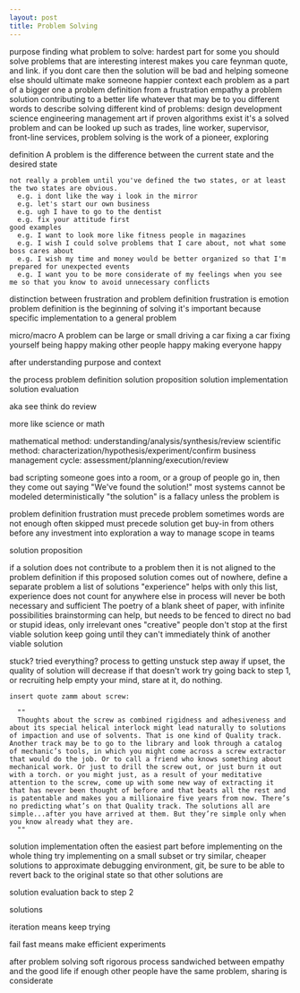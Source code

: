 ```yaml
---
layout: post
title: Problem Solving
---
```




purpose
  finding what problem to solve: hardest part for some
  you should solve problems that are interesting
  interest makes you care
    feynman quote, and link.
  if you dont care then the solution will be bad
  and helping someone else
  should ultimate make someone happier
context
  each problem as a part of a bigger one
  a problem definition from a frustration
    empathy
  a problem solution contributing to a better life
    whatever that may be to you
  different words to describe solving different kind of problems:
    design
	development
	science
	engineering
	management
	art
  if proven algorithms exist
    it's a solved problem and can be looked up
	such as trades, line worker, supervisor, front-line services, 
    problem solving is the work of a pioneer, exploring

definition
  A problem is the difference between the current state and the desired state
  
    not really a problem until you've defined the two states, or at least the two states are obvious.
	  e.g. i dont like the way i look in the mirror
	  e.g. let's start our own business
	  e.g. ugh I have to go to the dentist
	  e.g. fix your attitude first
	good examples
	  e.g. I want to look more like fitness people in magazines
	  e.g. I wish I could solve problems that I care about, not what some boss cares about
	  e.g. I wish my time and money would be better organized so that I'm prepared for unexpected events
	  e.g. I want you to be more considerate of my feelings when you see me so that you know to avoid unnecessary conflicts
  distinction between frustration and problem definition
    frustration is emotion
	problem definition is the beginning of solving
  it's important because specific implementation to a general problem

micro/macro
  A problem can be large or small
  driving a car
  fixing a car
  fixing yourself
  being happy
  making other people happy
  making everyone happy

after understanding purpose and context

the process
  problem definition
  solution proposition
  solution implementation
  solution evaluation
  
  
  aka see think do review

more like science or math

mathematical method: understanding/analysis/synthesis/review
scientific method: characterization/hypothesis/experiment/confirm
business management cycle: assessment/planning/execution/review

bad scripting
  someone goes into a room, or a group of people go in, then they come out saying "We've found the solution!"
    most systems cannot be modeled deterministically
  "the solution" is a fallacy unless the problem is 
  
problem definition
  frustration must precede problem
  sometimes words are not enough
  often skipped
  must precede solution
  get buy-in from others before any investment into exploration
  a way to manage scope in teams

solution proposition

  if a solution does not contribute to a problem
    then it is not aligned to the problem definition
	if this proposed solution comes out of nowhere, define a separate problem
  a list of solutions
    "experience" helps with only this list, experience does not count for anywhere else in process
	will never be both necessary and sufficient
	The poetry of a blank sheet of paper, with infinite possibilities
	brainstorming can help, but needs to be fenced to direct
	  no bad or stupid ideas, only irrelevant ones
	"creative" people don't stop at the first viable solution
	  keep going until they can't immediately think of another viable solution
	
  stuck? tried everything? 
    process to getting unstuck
	  step away
	  if upset, the quality of solution will decrease
      if that doesn't work try going back to step 1, or recruiting help
	  empty your mind, stare at it, do nothing.
	  
    insert quote zamm about screw: 
	
	  ""
	  Thoughts about the screw as combined rigidness and adhesiveness and about its special helical interlock might lead naturally to solutions of impaction and use of solvents. That is one kind of Quality track. Another track may be to go to the library and look through a catalog of mechanic’s tools, in which you might come across a screw extractor that would do the job. Or to call a friend who knows something about mechanical work. Or just to drill the screw out, or just burn it out with a torch. or you might just, as a result of your meditative attention to the screw, come up with some new way of extracting it that has never been thought of before and that beats all the rest and is patentable and makes you a millionaire five years from now. There’s no predicting what’s on that Quality track. The solutions all are simple...after you have arrived at them. But they’re simple only when you know already what they are.	
	  ""

solution implementation
  often the easiest part
  before implementing on the whole thing
    try implementing on a small subset
	or try similar, cheaper solutions to approximate 
	debugging environment, git,
  be sure to be able to revert back to the original state
    so that other solutions are

solution evaluation
  back to step 2
	
solutions




iteration
  means keep trying
  
fail fast
  means make efficient experiments


after problem solving
  soft
  rigorous process sandwiched between empathy and the good life
  if enough other people have the same problem, sharing is considerate


